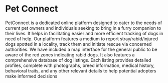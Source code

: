 # Pet Connect

PetConnect is a dedicated online platform designed to cater to the needs of current pet owners and individuals seeking to bring in a furry companion to their lives.
It helps in facilitating easier and more efficient tracking of dogs in need of help. Our platform features a medium to report stray/rabid/injured dogs spotted in a locality, track them and initiate rescue via concerned authorities. We have included a map interface for the general public to be aware of the red zones indicating rabid dogs. It also features a comprehensive database of dog listings. Each listing provides detailed profiles, complete with photographs, breed information, medical history, behavioral traits, and any other relevant details to help potential adopters make informed decisions
